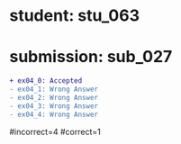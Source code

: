 # student: stu_063
# submission: sub_027

```diff
+ ex04_0: Accepted
- ex04_1: Wrong Answer
- ex04_2: Wrong Answer
- ex04_3: Wrong Answer
- ex04_4: Wrong Answer
```
#incorrect=4
#correct=1
